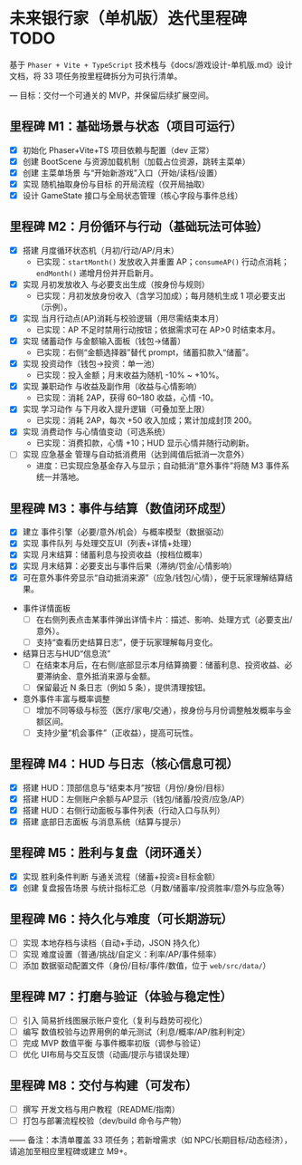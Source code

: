 # 未来银行家（单机版）迭代里程碑 TODO

基于 `Phaser + Vite + TypeScript` 技术栈与《docs/游戏设计-单机版.md》设计文档，将 33 项任务按里程碑拆分为可执行清单。

— 目标：交付一个可通关的 MVP，并保留后续扩展空间。

## 里程碑 M1：基础场景与状态（项目可运行）
- [x] 初始化 Phaser+Vite+TS 项目依赖与配置（dev 正常）
- [x] 创建 BootScene 与资源加载机制（加载占位资源，跳转主菜单）
- [x] 创建 主菜单场景 与“开始新游戏”入口（开始/读档/设置）
- [x] 实现 随机抽取身份与目标 的开局流程（仅开局抽取）
- [x] 设计 GameState 接口与全局状态管理（核心字段与事件总线）

## 里程碑 M2：月份循环与行动（基础玩法可体验）
- [x] 搭建 月度循环状态机（月初/行动/AP/月末）
  - 已实现：`startMonth()` 发放收入并重置 AP；`consumeAP()` 行动点消耗；`endMonth()` 递增月份并开启新月。
- [x] 实现 月初发放收入 与必要支出生成（按身份与规则）
  - 已实现：月初发放身份收入（含学习加成）；每月随机生成 1 项必要支出（示例）。
- [x] 实现 当月行动点(AP)消耗与校验逻辑（用尽需结束本月）
  - 已实现：AP 不足时禁用行动按钮；依据需求可在 AP>0 时结束本月。
- [x] 实现 储蓄动作 与金额输入面板（钱包→储蓄）
  - 已实现：右侧“金额选择器”替代 prompt，储蓄扣款入“储蓄”。
- [x] 实现 投资动作（钱包→投资：单一池）
  - 已实现：投入金额；月末收益为随机 -10% ~ +10%。
- [x] 实现 兼职动作 与收益及副作用（收益与心情影响）
  - 已实现：消耗 2AP，获得 60–180 收益，心情 -10。
- [x] 实现 学习动作 与下月收入提升逻辑（可叠加至上限）
  - 已实现：消耗 2AP，每次 +50 收入加成；累计加成封顶 200。
- [x] 实现 消费动作 与心情值变动（可选系统）
  - 已实现：消费扣款，心情 +10；HUD 显示心情并随行动刷新。
- [ ] 实现 应急基金 管理与自动抵消费用（达到阈值后抵消一次意外）
  - 进度：已实现应急基金存入与显示；自动抵消“意外事件”将随 M3 事件系统一并落地。

## 里程碑 M3：事件与结算（数值闭环成型）
- [x] 建立 事件引擎（必要/意外/机会）与概率模型（数据驱动）
- [x] 实现 事件队列 与处理交互UI（列表+详情+处理）
- [x] 实现 月末结算：储蓄利息与投资收益（按档位概率）
- [x] 实现 月末结算：必要支出与事件后果（滞纳/罚金/心情影响）
- [x] 可在意外事件旁显示“自动抵消来源”（应急/钱包/心情），便于玩家理解结算结果。
- 事件详情面板
  - [ ] 在右侧列表点击某事件弹出详情卡片：描述、影响、处理方式（必要支出/意外）。
  - [ ] 支持“查看历史结算日志”，便于玩家理解每月变化。
- 结算日志与HUD“信息流”
  - [ ] 在结束本月后，在右侧/底部显示本月结算摘要：储蓄利息、投资收益、必要滞纳金、意外抵消来源与金额。
  - [ ] 保留最近 N 条日志（例如 5 条），提供清理按钮。
- 意外事件丰富与概率调整
  - [ ] 增加不同等级与标签（医疗/家电/交通），按身份与月份调整触发概率与金额区间。
  - [ ] 支持少量“机会事件”（正收益），提高可玩性。

## 里程碑 M4：HUD 与日志（核心信息可视）
- [x] 搭建 HUD：顶部信息与“结束本月”按钮（月份/身份/目标）
- [x] 搭建 HUD：左侧账户余额与AP显示（钱包/储蓄/投资/应急/AP）
- [x] 搭建 HUD：右侧行动面板与事件列表（行动入口与队列）
- [x] 搭建 底部日志面板 与消息系统（结算与提示）

## 里程碑 M5：胜利与复盘（闭环通关）
- [x] 实现 胜利条件判断 与通关流程（储蓄+投资≥目标金额）
- [x] 创建 复盘报告场景 与统计指标汇总（月数/储蓄率/投资胜率/意外与应急等）

## 里程碑 M6：持久化与难度（可长期游玩）
- [ ] 实现 本地存档与读档（自动+手动，JSON 持久化）
- [ ] 实现 难度设置（普通/挑战/自定义：利率/AP/事件频率）
- [ ] 添加 数据驱动配置文件（身份/目标/事件/数值，位于 `web/src/data/`）

## 里程碑 M7：打磨与验证（体验与稳定性）
- [ ] 引入 简易折线图展示账户变化（复利与趋势可视化）
- [ ] 编写 数值校验与边界用例的单元测试（利息/概率/AP/胜利判定）
- [ ] 完成 MVP 数值平衡 与事件概率初版（调参与验证）
- [ ] 优化 UI布局与交互反馈（动画/提示与错误处理）

## 里程碑 M8：交付与构建（可发布）
- [ ] 撰写 开发文档与用户教程（README/指南）
- [ ] 打包与部署流程校验（dev/build 命令与产物）

——
备注：本清单覆盖 33 项任务；若新增需求（如 NPC/长期目标/动态经济），请追加至相应里程碑或建立 M9+。



